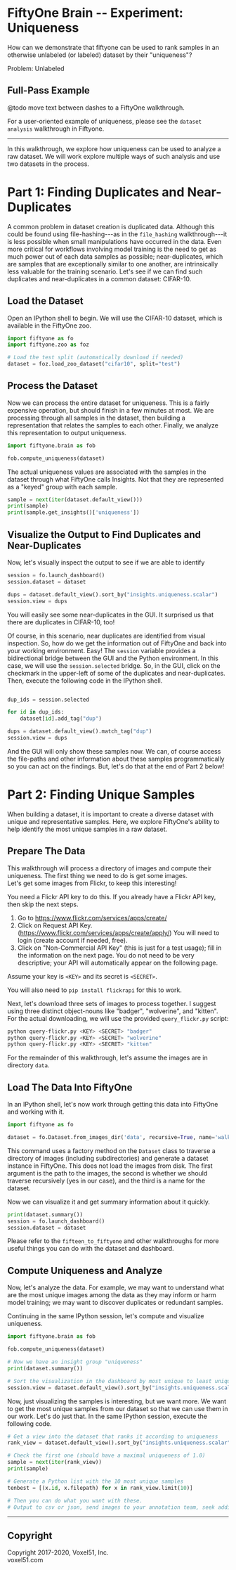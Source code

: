 # FiftyOne Brain -- Experiment:  Uniqueness

How can we demonstrate that fiftyone can be used to rank samples in an otherwise unlabeled (or labeled) dataset by their "uniqueness"?

Problem: Unlabeled


## Full-Pass Example

@todo move text between dashes to a FiftyOne walkthrough.

For a user-oriented example of uniqueness, please see the `dataset analysis` walkthrough in Fiftyone.

-----
In this walkthrough, we explore how uniqueness can be used to analyze a raw dataset.  We will work explore multiple ways of such analysis and use two datasets in the process.

# Part 1: Finding Duplicates and Near-Duplicates

A common problem in dataset creation is duplicated data.  Although this could be found using file-hashing---as in the `file_hashing` walkthrough---it is less possible when small manipulations have occurred in the data.  Even more critical for workflows involving model training is the need to get as much power out of each data samples as possible; near-duplicates, which are samples that are exceptionally similar to one another, are intrinsically less valuable for the training scenario.  Let's see if we can find such duplicates and near-duplicates in a common dataset: CIFAR-10.

## Load the Dataset

Open an IPython shell to begin.  We will use the CIFAR-10 dataset, which is available in the FiftyOne zoo.

```py
import fiftyone as fo
import fiftyone.zoo as foz

# Load the test split (automatically download if needed)
dataset = foz.load_zoo_dataset("cifar10", split="test")
```

## Process the Dataset

Now we can process the entire dataset for uniqueness.  This is a fairly expensive operation, but should finish in a few minutes at most.  We are processing through all samples in the dataset, then building a representation that relates the samples to each other.  Finally, we analyze this representation to output uniqueness.  

```py
import fiftyone.brain as fob

fob.compute_uniqueness(dataset)
```

The actual uniqueness values are associated with the samples in the dataset through what FiftyOne calls Insights.  Not that they are represented as a "keyed" group with each sample.

```py
sample = next(iter(dataset.default_view()))
print(sample)
print(sample.get_insights()['uniqueness'])
```

## Visualize the Output to Find Duplicates and Near-Duplicates

Now, let's visually inspect the output to see if we are able to identify 

```py
session = fo.launch_dashboard()
session.dataset = dataset

dups = dataset.default_view().sort_by("insights.uniqueness.scalar")
session.view = dups
```

You will easily see some near-duplicates in the GUI.  It surprised us that there are duplicates in CIFAR-10, too!

Of course, in this scenario, near duplicates are identified from visual inspection.  So, how do we get the information out of FiftyOne and back into your working environment.  Easy!  The `session` variable provides a bidirectional bridge between the GUI and the Python environment.  In this case, we will use the `session.selected` bridge.  So, in the GUI, click on the checkmark in the upper-left of some of the duplicates and near-duplicates.  Then, execute the following code in the IPython shell.

```py

dup_ids = session.selected

for id in dup_ids:
    dataset[id].add_tag("dup")

dups = dataset.default_view().match_tag("dup")
session.view = dups
```

And the GUI will only show these samples now.  We can, of course access the file-paths and other information about these samples programmatically so you can act on the findings.  But, let's do that at the end of Part 2 below!


# Part 2: Finding Unique Samples 

When building a dataset, it is important to create a diverse dataset with unique and representative samples.  Here, we explore FiftyOne's ability to help identify the most unique samples in a raw dataset.

## Prepare The Data

This walkthrough will process a directory of images and compute their uniqueness.  The first thing we need to do is get some images.  
Let's get some images from Flickr, to keep this interesting!

You need a Flickr API key to do this.  If you already have a Flickr API key, then skip the next steps.  
1. Go to <https://www.flickr.com/services/apps/create/> 
2. Click on Request API Key. (<https://www.flickr.com/services/apps/create/apply/>) You will need to login (create account if needed, free).
3. Click on "Non-Commercial API Key" (this is just for a test usage); fill in the information on the next page.  You do not need to be very descriptive; your API will automatically appear on the following page.

Assume your key is `<KEY>` and its secret is `<SECRET>`.

You will also need to `pip install flickrapi` for this to work.

Next, let's download three sets of images to process together.  I suggest using three distinct object-nouns like "badger", "wolverine", and "kitten".  For the actual downloading, we will use the provided `query_flickr.py` script:

```sh
python query-flickr.py <KEY> <SECRET> "badger" 
python query-flickr.py <KEY> <SECRET> "wolverine" 
python query-flickr.py <KEY> <SECRET> "kitten" 
```

For the remainder of this walkthrough, let's assume the images are in directory `data`.

## Load The Data Into FiftyOne

In an IPython shell, let's now work through getting this data into FiftyOne and working with it.

```py
import fiftyone as fo

dataset = fo.Dataset.from_images_dir('data', recursive=True, name='walkthrough')
```
This command uses a factory method on the `Dataset` class to traverse a directory of images (including subdirectories) and generate a dataset instance in FiftyOne.  This does not load the images from disk.  The first argument is the path to the images, the second is whether we should traverse recursively (yes in our case), and the third is a name for the dataset.

Now we can visualize it and get summary information about it quickly.
```py
print(dataset.summary())
session = fo.launch_dashboard()
session.dataset = dataset
```

Please refer to the `fifteen_to_fiftyone` and other walkthroughs for more 
useful things you can do with the dataset and dashboard.

## Compute Uniqueness and Analyze

Now, let's analyze the data.  For example, we may want to understand what are the most unique images among the data as they may inform or harm model training; we may want to discover duplicates or redundant samples.

Continuing in the same IPython session, let's compute and visualize uniqueness.

```py
import fiftyone.brain as fob

fob.compute_uniqueness(dataset)

# Now we have an insight group "uniqueness"
print(dataset.summary())

# Sort the visualization in the dashboard by most unique to least unique
session.view = dataset.default_view().sort_by("insights.uniqueness.scalar", reverse=True) 
```

Now, just visualizing the samples is interesting, but we want more.  We want to get the most unique samples from our dataset so that we can use them in our work.  Let's do just that.  In the same IPython session, execute the following code.

```py
# Get a view into the dataset that ranks it according to uniqueness
rank_view = dataset.default_view().sort_by("insights.uniqueness.scalar", reverse=True)

# Check the first one (should have a maximal uniqueness of 1.0)
sample = next(iter(rank_view))
print(sample)

# Generate a Python list with the 10 most unique samples
tenbest = [(x.id, x.filepath) for x in rank_view.limit(10)]

# Then you can do what you want with these.
# Output to csv or json, send images to your annotation team, seek additional similar data, etc.
```
-----

## Copyright

Copyright 2017-2020, Voxel51, Inc.<br>
voxel51.com
